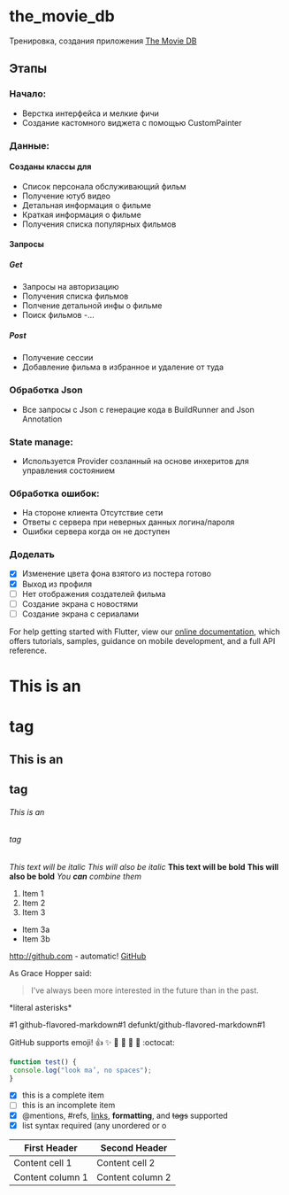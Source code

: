 # the_movie_db

Тренировка, создания приложения [The Movie DB](https://www.themoviedb.org/)

## Этапы

### Начало:
- Верстка интерфейса и мелкие фичи
- Создание кастомного виджета с помощью CustomPainter 

### Данные:
#### Созданы классы для 
- Список персонала обслуживающий фильм
- Получение ютуб видео
- Детальная информация о фильме 
- Краткая информация о фильме
- Получения списка популярных фильмов
#### Запросы
##### Get 
- Запросы на авторизацию 
- Получения списка фильмов 
- Полчение детальной инфы о фильме 
- Поиск фильмов
-...
##### Post 
- Получение сессии 
- Добавление фильма в избранное и удаление от туда 
### Обработка Json 
- Все запросы с Json с генерацие кода в BuildRunner and Json Annotation

### State manage:
- Используется Provider созланный на основе инхеритов для управления состоянием
### Обработка ошибок:
- На стороне клиента Отсутствие сети
- Ответы с сервера при неверных данных логина/пароля
- Ошибки сервера когда он не доступен 

### Доделать
-[x] Изменение цвета фона взятого из постера готово
-[x] Выход из профиля
-[ ] Нет отображения создателей фильма 
-[ ] Создание экрана с новостями  
-[ ] Создание экрана с сериалами  
<!-- - [Lab: Write your first Flutter app](https://flutter.dev/docs/get-started/codelab)
- [Cookbook: Useful Flutter samples](https://flutter.dev/docs/cookbook) -->

For help getting started with Flutter, view our
[online documentation](https://flutter.dev/docs), which offers tutorials,
samples, guidance on mobile development, and a full API reference.

# This is an <h1> tag
## This is an <h2> tag
###### This is an <h6> tag

*This text will be italic*
_This will also be italic_
**This text will be bold**
__This will also be bold__
*You **can** combine them*

1. Item 1
2. Item 2
3. Item 3
 * Item 3a
 * Item 3b

 http://github.com - automatic!
[GitHub](http://github.com)

As Grace Hopper said:
> I’ve always been more interested
> in the future than in the past.

\*literal asterisks\*

#1
github-flavored-markdown#1
defunkt/github-flavored-markdown#1

GitHub supports emoji!
:+1: :sparkles: :camel: :tada:
:rocket: :metal: :octocat:

```javascript
function test() {
 console.log("look ma’, no spaces");
}
```

- [x] this is a complete item
- [ ] this is an incomplete item
- [x] @mentions, #refs, [links](),
**formatting**, and <del>tags</del>
supported
- [x] list syntax required (any
unordered or o

First Header | Second Header
------------ | -------------
Content cell 1 | Content cell 2
Content column 1 | Content column 2
